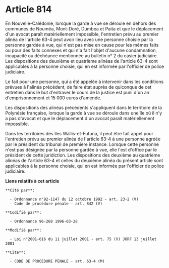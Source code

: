 # Article 814

En Nouvelle-Calédonie, lorsque la garde à vue se déroule en dehors des communes de Nouméa, Mont-Doré, Dumbea et Paita et que
le déplacement d'un avocat paraît matériellement impossible, l'entretien prévu au premier alinéa de l'article 63-4 peut avoir
lieu avec une personne choisie par la personne gardée à vue, qui n'est pas mise en cause pour les mêmes faits ou pour des
faits connexes et qui n'a fait l'objet d'aucune condamnation, incapacité ou déchéance mentionnée au bulletin n° 2 du casier
judiciaire. Les dispositions des deuxième et quatrième alinéas de l'article 63-4 sont applicables à la personne choisie, qui
en est informée par l'officier de police judiciaire.

Le fait pour une personne, qui a été appelée à intervenir dans les conditions prévues à l'alinéa précédent, de faire état
auprès de quiconque de cet entretien dans le but d'entraver le cours de la justice est puni d'un an d'emprisonnement et 15
000 euros d'amende.

Les dispositions des alinéas précédents s'appliquent dans le territoire de la Polynésie française, lorsque la garde à vue se
déroule dans une île où il n'y a pas d'avocat et que le déplacement d'un avocat paraît matériellement impossible.

Dans les territoires des îles Wallis-et-Futuna, il peut être fait appel pour l'entretien prévu au premier alinéa de l'article
63-4 à une personne agréée par le président du tribunal de première instance. Lorsque cette personne n'est pas désignée par
la personne gardée à vue, elle l'est d'office par le président de cette juridiction. Les dispositions des deuxième au
quatrième alinéas de l'article 63-4 et celles du deuxième alinéa du présent article sont applicables à la personne choisie,
qui en est informée par l'officier de police judiciaire.

**Liens relatifs à cet article**

	**Cité par**:

	  - Ordonnance n°92-1147 du 12 octobre 1992 - art. 23-2 (V)
	  - Code de procédure pénale - art. 842 (V)

	**Codifié par**:

	  - Ordonnance 96-268 1996-03-28

	**Modifié par**:

	  - Loi n°2001-616 du 11 juillet 2001 - art. 75 (V) JORF 13 juillet 2001

	**Cite**:

	  - CODE DE PROCEDURE PENALE - art. 63-4 (M)
